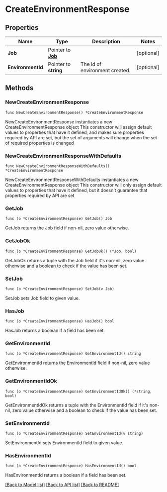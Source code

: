 # CreateEnvironmentResponse

## Properties

Name | Type | Description | Notes
------------ | ------------- | ------------- | -------------
**Job** | Pointer to [**Job**](Job.md) |  | [optional] 
**EnvironmentId** | Pointer to **string** | The id of environment created. | [optional] 

## Methods

### NewCreateEnvironmentResponse

`func NewCreateEnvironmentResponse() *CreateEnvironmentResponse`

NewCreateEnvironmentResponse instantiates a new CreateEnvironmentResponse object
This constructor will assign default values to properties that have it defined,
and makes sure properties required by API are set, but the set of arguments
will change when the set of required properties is changed

### NewCreateEnvironmentResponseWithDefaults

`func NewCreateEnvironmentResponseWithDefaults() *CreateEnvironmentResponse`

NewCreateEnvironmentResponseWithDefaults instantiates a new CreateEnvironmentResponse object
This constructor will only assign default values to properties that have it defined,
but it doesn't guarantee that properties required by API are set

### GetJob

`func (o *CreateEnvironmentResponse) GetJob() Job`

GetJob returns the Job field if non-nil, zero value otherwise.

### GetJobOk

`func (o *CreateEnvironmentResponse) GetJobOk() (*Job, bool)`

GetJobOk returns a tuple with the Job field if it's non-nil, zero value otherwise
and a boolean to check if the value has been set.

### SetJob

`func (o *CreateEnvironmentResponse) SetJob(v Job)`

SetJob sets Job field to given value.

### HasJob

`func (o *CreateEnvironmentResponse) HasJob() bool`

HasJob returns a boolean if a field has been set.

### GetEnvironmentId

`func (o *CreateEnvironmentResponse) GetEnvironmentId() string`

GetEnvironmentId returns the EnvironmentId field if non-nil, zero value otherwise.

### GetEnvironmentIdOk

`func (o *CreateEnvironmentResponse) GetEnvironmentIdOk() (*string, bool)`

GetEnvironmentIdOk returns a tuple with the EnvironmentId field if it's non-nil, zero value otherwise
and a boolean to check if the value has been set.

### SetEnvironmentId

`func (o *CreateEnvironmentResponse) SetEnvironmentId(v string)`

SetEnvironmentId sets EnvironmentId field to given value.

### HasEnvironmentId

`func (o *CreateEnvironmentResponse) HasEnvironmentId() bool`

HasEnvironmentId returns a boolean if a field has been set.


[[Back to Model list]](../README.md#documentation-for-models) [[Back to API list]](../README.md#documentation-for-api-endpoints) [[Back to README]](../README.md)


